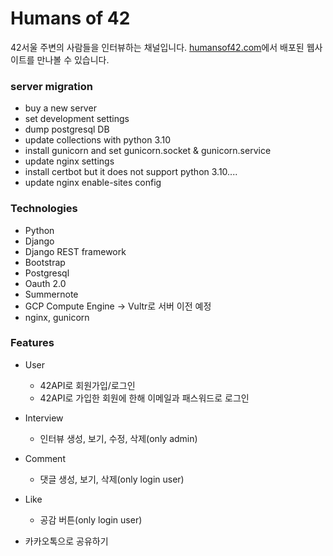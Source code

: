 # Humans of 42 
42서울 주변의 사람들을 인터뷰하는 채널입니다.
[humansof42.com](https://humansof42.com)에서 배포된 웹사이트를 만나볼 수 있습니다.

### server migration
- buy a new server
- set development settings
- dump postgresql DB
- update collections with python 3.10
- install gunicorn and set gunicorn.socket & gunicorn.service
- update nginx settings
- install certbot but it does not support python 3.10....
- update nginx enable-sites config


### Technologies
- Python
- Django
- Django REST framework
- Bootstrap
- Postgresql
- Oauth 2.0
- Summernote
- GCP Compute Engine -> Vultr로 서버 이전 예정
- nginx, gunicorn


### Features
- User
  - 42API로 회원가입/로그인
  - 42API로 가입한 회원에 한해 이메일과 패스워드로 로그인
  
- Interview
  - 인터뷰 생성, 보기, 수정, 삭제(only admin)
 
- Comment
  - 댓글 생성, 보기, 삭제(only login user)
 
- Like
  - 공감 버튼(only login user)

- 카카오톡으로 공유하기

